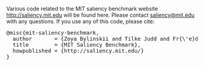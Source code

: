 Various code related to the MIT saliency benchmark website http://saliency.mit.edu will be found here. 
Please contact saliency@mit.edu with any questions.
If you use any of this code, please cite: 
<pre>
@misc{mit-saliency-benchmark,
  author       = {Zoya Bylinskii and Tilke Judd and Fr{\'e}do Durand and Aude Oliva and Antonio Torralba},
  title        = {MIT Saliency Benchmark},
  howpublished = {http://saliency.mit.edu/}
}
</pre>
 
